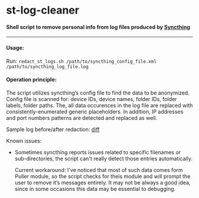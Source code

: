 # st-log-cleaner
#### Shell script to remove personal info from log files produced by [Syncthing](https://github.com/syncthing/syncthing)
---
#### Usage: 
Run: `redact_st_logs.sh /path/to/syncthing_config_file.xml /path/to/syncthing_log_file.log`

#### Operation principle:

The script utilizes syncthing’s config file to find the data to be anonymized. Config file is scanned for: device IDs, device names, folder IDs, folder labels, folder paths. The, all data occurences in the log file are replaced with consistently-enumerated generic placeholders. In addition, IP addresses and port numbers patterns are detected and replaced as well.

Sample log before/after redaction: [diff](https://www.diffchecker.com/N0Iyj69U)

Known issues:

- Sometimes syncthing reports issues related to specific filenames or sub-directories, the script can't really detect those entries automatically. 

    Current workaround: I've noticed that most of such data comes form Puller module, so the script checks for theis module and will prompt the user to remove it’s messages entirely. It may not be always a good idea, since in some occasions this data may be essential to debugging.

